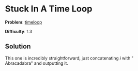 # Stuck In A Time Loop

**Problem**: [timeloop](https://open.kattis.com/problems/timeloop)

**Difficulty**: 1.3

## Solution

This one is incredibly straightforward, just concatenating *i* with " Abracadabra" and outputting it.